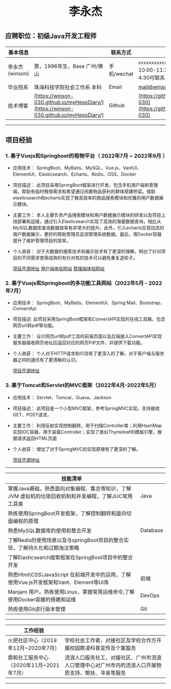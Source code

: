 # <p style="text-align:center;font-size:35px">李永杰</p>
# <p style="font-size:20px">应聘职位：初级Java开发工程师</p>


|基本信息|           |联系方式 |      |
|---------|---------|---------|------|
|李永杰(winson)|男，1996年生，Base 广州/佛山|手机/wechat|`xxxxxxxxxxx`    ,工作日上午10:00-11:30,下午3:00-4:30可联系|
|毕业院系|珠海科技学院社会工作系 本科|Email|[mail@winson-dev.tk](mail@winson-dev.tk)|
|技术博客|[https://winson-030.github.io/myHexoDiary/](https://winson-030.github.io/myHexoDiary/)|Github|[https://github.com/Winson-030](https://github.com/Winson-030)|

--------------
## 项目经验

### 1. 基于Vuejs和Springboot的租物平台（ 2022年7月 ~ 2022年9月 ）

- 应用技术：
  SpringBoot、MyBatis、MySQL、Vue.js、VantUI、ElementUI、Elasticsearch、Echarts、Redis、OSS、Docker
- 项目描述：
  此项目采用SpringBoot框架进行开发，包含手机用户端和管理端，帮助有临时租借需求和希望通过闲置物品获利的群体搭建桥梁。借助elasticsearch和echarts实现了极高效率的商品搜索模块和优雅的用户数据展示模块。
- 主要工作：
  本人主要负责产品搜索模块和用户数据展示模块的研发以及项目上线部署和运维，通过引入Elasticsearch实现了高效的海量数据查询，相比从MySQL数据库查询数据效率有非常大的提升。此外，引入echarts实现动态的用户数据展示，更好的帮助管理员监测管理系统数据。最后，用Docker容器提升了维护管理项目的效率。

- 个人收获：
  对于大数据的搜索技术和展示技术有了更深的理解，明白了针对项目的不同需求使用成熟的有针对性的技术可以避免重复造轮子。
  
  [项目开源地址](https://gitee.com/Alexander__lu/rent-web-store.git)
  [用户端体验网站](https://down.xiaoheihe.work)
  [管理端体验网站](https://admin.xiaoheihe.work)

### 2. 基于Vuejs和Springboot的多功能工具网站（2022年5月 - 2022年7月）

- 应用技术：
  SpringBoot、MyBatis、ElementUI、Spring Mail、Bootstrap、ConvertApi
- 项目描述:
  此项目采用SpringBoot框架和ConvertAPI实现的在线工具箱，包含网页url转pdf等功能。
- 主要工作：
  设计网页url转pdf工具的前端页面以及后端接入ConvertAPI实现服务器接收网页地址后返回对应的网页Pdf文件，并提供下载功能。
- 个人收获：
  个人对于HTTP请求和IO流有了更深入的了解，对于客户端与服务器之间的通讯有了更清晰的认识。
  
  [项目开源地址](https://gitee.com/Alexander__lu_admin/mail.git)

### 3. 基于Tomcat和Servlet的MVC框架（2022年4月-2022年5月）

- 应用技术：
  Servlet、Tomcat、Guava、Jackson
- 项目描述：
  此项目是一个小型MVC框架，参考SpringMVC实现。支持接收GET、POST请求。
- 主要工作：
  利用反射实现控制翻转，用于扫描Controller类；利用HashMap实现IOC容器，用于装载Controller；实现了类似Thymeleaf的模板引擎，根据请求返回HTML页面
- 个人收获：
  增加了对于SpringMVC的实现原理有了更深的了解。
  
  [项目开源地址](https://github.com/Winson-030/smallMVC)

----------------
|技能清单||
|-----|----|
|掌握Java基础，熟悉面向对象编程、集合等知识，了解JVM 虚拟机的垃圾回收机制和并发编程，了解JUC常用工具类|Java|
|熟练使用SpringBoot开发框架，了解控制翻转和面向切面编程的原理|
|熟悉MySQL数据库的使用和整合开发|Database|
|了解Redis的使用场景以及与springBoot项目的整合实现，了解持久化和过期淘汰策略||
|了解Elasticsearch搜索框架在SpringBoot项目中的整合开发|
|熟悉Html\CSS\JavaScript 在前端开发中的运用，了解使用Vue.js开发框架和Vant、Element等UI库|前端|
|Manjaro 用户。熟练使用Linux，掌握常用运维命令,了解使用Docker容器的搭建和运维|DevOps|
|熟练使用Git进行版本管理|Git|

-----------

|工作经验||
|---|---|
|火把社区中心（2019年12月~2020年7月）|学校社会工作者，对接社区及学校合作方开展校园欺凌科普宣传及个案服务|
|鼎和社工服务中心（2020年11月~2021年7月）|流浪人口服务社工，对接社区、广州市流浪人口管理中心对广州市内的流浪人口开展物质支持、帮扶、寻亲等服务|
------
